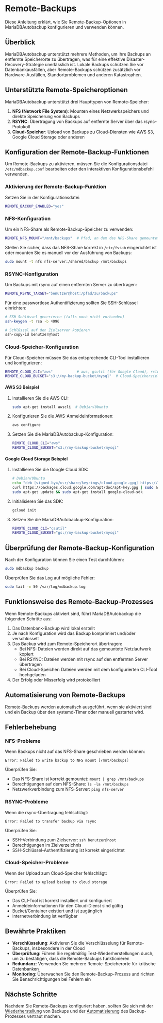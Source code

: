 # Remote-Backups

Diese Anleitung erklärt, wie Sie Remote-Backup-Optionen in MariaDBAutobackup konfigurieren und verwenden können.

## Überblick

MariaDBAutobackup unterstützt mehrere Methoden, um Ihre Backups an entfernte Speicherorte zu übertragen, was für eine effektive Disaster-Recovery-Strategie unerlässlich ist. Lokale Backups schützen Sie vor Datenbankausfällen, aber Remote-Backups schützen zusätzlich vor Hardware-Ausfällen, Standortproblemen und anderen Katastrophen.

## Unterstützte Remote-Speicheroptionen

MariaDBAutobackup unterstützt drei Haupttypen von Remote-Speicher:

1. **NFS (Network File System)**: Mounten eines Netzwerkspeichers und direkte Speicherung von Backups
2. **RSYNC**: Übertragung von Backups auf entfernte Server über das rsync-Protokoll
3. **Cloud-Speicher**: Upload von Backups zu Cloud-Diensten wie AWS S3, Google Cloud Storage oder anderen

## Konfiguration der Remote-Backup-Funktionen

Um Remote-Backups zu aktivieren, müssen Sie die Konfigurationsdatei `/etc/mdbackup.conf` bearbeiten oder den interaktiven Konfigurationsbefehl verwenden.

### Aktivierung der Remote-Backup-Funktion

Setzen Sie in der Konfigurationsdatei:

```bash
REMOTE_BACKUP_ENABLED="yes"
```

### NFS-Konfiguration

Um ein NFS-Share als Remote-Backup-Speicher zu verwenden:

```bash
REMOTE_NFS_MOUNT="/mnt/backups"  # Pfad, an dem das NFS-Share gemountet ist
```

Stellen Sie sicher, dass das NFS-Share korrekt in `/etc/fstab` eingerichtet ist oder mounten Sie es manuell vor der Ausführung von Backups:

```bash
sudo mount -t nfs nfs-server:/shared/backup /mnt/backups
```

### RSYNC-Konfiguration

Um Backups mit rsync auf einen entfernten Server zu übertragen:

```bash
REMOTE_RSYNC_TARGET="benutzer@host:/pfad/zu/backups"
```

Für eine passwortlose Authentifizierung sollten Sie SSH-Schlüssel einrichten:

```bash
# SSH-Schlüssel generieren (falls noch nicht vorhanden)
ssh-keygen -t rsa -b 4096

# Schlüssel auf den Zielserver kopieren
ssh-copy-id benutzer@host
```

### Cloud-Speicher-Konfiguration

Für Cloud-Speicher müssen Sie das entsprechende CLI-Tool installieren und konfigurieren:

```bash
REMOTE_CLOUD_CLI="aws"           # aws, gsutil (für Google Cloud), rclone, etc.
REMOTE_CLOUD_BUCKET="s3://my-backup-bucket/mysql"  # Cloud-Speicherziel
```

#### AWS S3 Beispiel

1. Installieren Sie die AWS CLI:
   ```bash
   sudo apt-get install awscli  # Debian/Ubuntu
   ```

2. Konfigurieren Sie die AWS-Anmeldeinformationen:
   ```bash
   aws configure
   ```

3. Setzen Sie die MariaDBAutobackup-Konfiguration:
   ```bash
   REMOTE_CLOUD_CLI="aws"
   REMOTE_CLOUD_BUCKET="s3://my-backup-bucket/mysql"
   ```

#### Google Cloud Storage Beispiel

1. Installieren Sie die Google Cloud SDK:
   ```bash
   # Debian/Ubuntu
   echo "deb [signed-by=/usr/share/keyrings/cloud.google.gpg] https://packages.cloud.google.com/apt cloud-sdk main" | sudo tee -a /etc/apt/sources.list.d/google-cloud-sdk.list
   curl https://packages.cloud.google.com/apt/doc/apt-key.gpg | sudo apt-key --keyring /usr/share/keyrings/cloud.google.gpg add -
   sudo apt-get update && sudo apt-get install google-cloud-sdk
   ```

2. Initialisieren Sie das SDK:
   ```bash
   gcloud init
   ```

3. Setzen Sie die MariaDBAutobackup-Konfiguration:
   ```bash
   REMOTE_CLOUD_CLI="gsutil"
   REMOTE_CLOUD_BUCKET="gs://my-backup-bucket/mysql"
   ```

## Überprüfung der Remote-Backup-Konfiguration

Nach der Konfiguration können Sie einen Test durchführen:

```bash
sudo mdbackup backup
```

Überprüfen Sie das Log auf mögliche Fehler:

```bash
sudo tail -n 50 /var/log/mdbackup.log
```

## Funktionsweise des Remote-Backup-Prozesses

Wenn Remote-Backups aktiviert sind, führt MariaDBAutobackup die folgenden Schritte aus:

1. Das Datenbank-Backup wird lokal erstellt
2. Je nach Konfiguration wird das Backup komprimiert und/oder verschlüsselt
3. Das Backup wird zum Remote-Speicherort übertragen:
   - Bei NFS: Dateien werden direkt auf das gemountete Netzlaufwerk kopiert
   - Bei RSYNC: Dateien werden mit rsync auf den entfernten Server übertragen
   - Bei Cloud-Speicher: Dateien werden mit dem konfigurierten CLI-Tool hochgeladen
4. Der Erfolg oder Misserfolg wird protokolliert

## Automatisierung von Remote-Backups

Remote-Backups werden automatisch ausgeführt, wenn sie aktiviert sind und ein Backup über den systemd-Timer oder manuell gestartet wird.

## Fehlerbehebung

### NFS-Probleme

Wenn Backups nicht auf das NFS-Share geschrieben werden können:

```
Error: Failed to write backup to NFS mount [/mnt/backups]
```

Überprüfen Sie:
- Das NFS-Share ist korrekt gemountet: `mount | grep /mnt/backups`
- Berechtigungen auf dem NFS-Share: `ls -la /mnt/backups`
- Netzwerkverbindung zum NFS-Server: `ping nfs-server`

### RSYNC-Probleme

Wenn die rsync-Übertragung fehlschlägt:

```
Error: Failed to transfer backup via rsync
```

Überprüfen Sie:
- SSH-Verbindung zum Zielserver: `ssh benutzer@host`
- Berechtigungen im Zielverzeichnis
- SSH-Schlüssel-Authentifizierung ist korrekt eingerichtet

### Cloud-Speicher-Probleme

Wenn der Upload zum Cloud-Speicher fehlschlägt:

```
Error: Failed to upload backup to cloud storage
```

Überprüfen Sie:
- Das CLI-Tool ist korrekt installiert und konfiguriert
- Anmeldeinformationen für den Cloud-Dienst sind gültig
- Bucket/Container existiert und ist zugänglich
- Internetverbindung ist verfügbar

## Bewährte Praktiken

- **Verschlüsselung**: Aktivieren Sie die Verschlüsselung für Remote-Backups, insbesondere in der Cloud
- **Überprüfung**: Führen Sie regelmäßig Test-Wiederherstellungen durch, um zu bestätigen, dass die Remote-Backups funktionieren
- **Redundanz**: Verwenden Sie mehrere Remote-Speicherorte für kritische Datenbanken
- **Monitoring**: Überwachen Sie den Remote-Backup-Prozess und richten Sie Benachrichtigungen bei Fehlern ein

## Nächste Schritte

Nachdem Sie Remote-Backups konfiguriert haben, sollten Sie sich mit der [Wiederherstellung](Wiederherstellung.md) von Backups und der [Automatisierung](Automatisierung.md) des Backup-Prozesses vertraut machen.